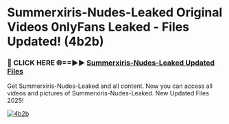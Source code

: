 # Summerxiris-Nudes-Leaked Original Videos 0nlyFans Leaked - Files Updated! (4b2b)

<h3>🔴 CLICK HERE 🌐==►► <a href="https://tinyurl.com/yc6ubb5a" rel="nofollow">Summerxiris-Nudes-Leaked Updated Files</a></h3>

Get Summerxiris-Nudes-Leaked and all content. Now you can access all videos and pictures of Summerxiris-Nudes-Leaked. New Updated Files 2025!

[![4b2b](https://i.imgur.com/7eu0CRL.gif)](https://tinyurl.com/yc6ubb5a)
